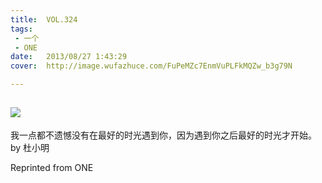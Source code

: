```yaml
---
title:	VOL.324
tags:
 - 一个
 - ONE
date:	2013/08/27 1:43:29
cover:	http://image.wufazhuce.com/FuPeMZc7EnmVuPLFkMQZw_b3g79N

---
```

![](http://image.wufazhuce.com/FuPeMZc7EnmVuPLFkMQZw_b3g79N)
---

我一点都不遗憾没有在最好的时光遇到你，因为遇到你之后最好的时光才开始。by 杜小明
 
Reprinted from ONE
